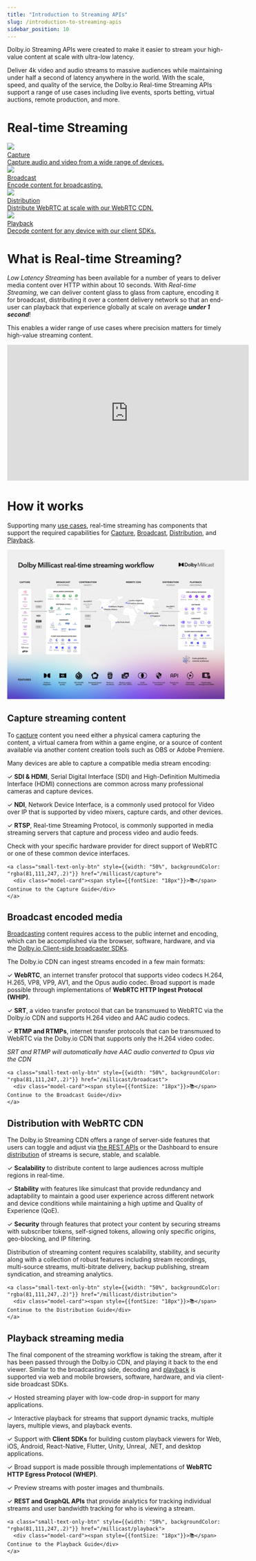 ```yaml
---
title: "Introduction to Streaming APIs"
slug: /introduction-to-streaming-apis
sidebar_position: 10
---
```

Dolby.io Streaming APIs were created to make it easier to stream your high-value content at scale with ultra-low latency.

Deliver 4k video and audio streams to massive audiences while maintaining under half a second of latency anywhere in the world. With the scale, speed, and quality of the service, the Dolby.io Real-time Streaming APIs support a range of use cases including live events, sports betting, virtual auctions, remote production, and more.

# Real-time Streaming

<div class="dolbyio-cards-container-4">
    
  <a class="dolbyio-card" href="/streaming-apis/docs/capture">
    <div class="dolbyio-card-image">
      <img width="40px" class="dolbyio-card-svg-icon" src="https://dolby.io/wp-content/uploads/2021/08/dolbyio-icon-hd-video-dark-bg.svg"/>
    </div>
    <div class="dolbyio-card-header">Capture</div>
    <div class="dolbyio-card-description">
      Capture audio and video from a wide range of devices.
    </div>
  </a>
  
  <a class="dolbyio-card" href="/streaming-apis/docs/broadcast">
    <div class="dolbyio-card-image">
      <img width="40px" class="dolbyio-card-svg-icon" src="https://dolby.io/wp-content/uploads/2021/08/dolbyio-icon-live-streaming-dark-bg.svg"/>
    </div>
    <div class="dolbyio-card-header">Broadcast</div>
    <div class="dolbyio-card-description">
    	Encode content for broadcasting.
    </div>
  </a>

  
   <a class="dolbyio-card" href="/streaming-apis/docs/distribution">
    <div class="dolbyio-card-image">
      <img width="40px" class="dolbyio-card-svg-icon" src="https://dolby.io/wp-content/uploads/2021/08/dolbyio-icon-spatial-dark-bg.svg"/>
    </div>
    <div class="dolbyio-card-header">Distribution</div>
    <div class="dolbyio-card-description">
      Distribute WebRTC at scale with our WebRTC CDN.
    </div>
  </a>
  
  <a class="dolbyio-card" href="/streaming-apis/docs/playback">
    <div class="dolbyio-card-image">
      <img width="40px" class="dolbyio-card-svg-icon" src="https://dolby.io/wp-content/uploads/2022/09/DLB_IO_Icon_FeatBen_Simulcast_rgb_DRK.svg"/>
    </div>
    <div class="dolbyio-card-header">Playback</div>
    <div class="dolbyio-card-description">
      Decode content for any device with our client SDKs.
    </div>
  </a>
  
  
  
</div>

# What is Real-time Streaming?

_Low Latency Streaming_ has been available for a number of years to deliver media content over HTTP within about 10 seconds. With _Real-time Streaming_, we can deliver content glass to glass from capture, encoding it for broadcast, distributing it over a content delivery network so that an end-user can playback that experience globally at scale on average _**under 1 second**_!

This enables a wider range of use cases where precision matters for timely high-value streaming content.

<iframe width="560" height="315" src="https://www.youtube.com/embed/rxjlxHNMmdg" title="YouTube video player" frameborder="0" allow="accelerometer; autoplay; clipboard-write; encrypted-media; gyroscope; picture-in-picture; web-share" allowfullscreen></iframe>


# How it works

Supporting many <a href="https://dolby.io/solutions/" target="_blank">use cases</a>, real-time streaming has components that support the required capabilities for [Capture](/millicast/capture/index.md), [Broadcast](/millicast/broadcast/index.mdx), [Distribution](/millicast/distribution/index.md), and [Playback](/millicast/playback/index.md).


![](./assets/img/cf4a8a2a1d8d4b126bd99fd41dd5708b3feefc91c3a0dd364775d9af-dolby-millicast-real-time-streaming-workflow.png)



## Capture streaming content

To [capture](/millicast/broadcast/index.mdx) content you need either a physical camera capturing the content, a virtual camera from within a game engine, or a source of content available via another content creation tools such as OBS or Adobe Premiere. 

Many devices are able to capture a compatible media stream encoding:

<div style={{marginLeft: "20px"}}>

✓ **SDI & HDMI**, Serial Digital Interface (SDI) and High-Definition Multimedia Interface (HDMI) connections are common across many professional cameras and capture devices.

✓ **NDI**, Network Device Interface, is a commonly used protocol for Video over IP that is supported by video mixers, capture cards, and other devices.

✓ **RTSP**, Real-time Streaming Protocol, is commonly supported in media streaming servers that capture and process video and audio feeds.

</div>

Check with your specific hardware provider for direct support of WebRTC or one of these common device interfaces.

<div>
  <div class="small-text-only-btn-container">
      
    <a class="small-text-only-btn" style={{width: "50%", backgroundColor: "rgba(81,111,247,.2)"}} href="/millicast/capture">
      <div class="model-card"><span style={{fontSize: "18px"}}>📚</span> Continue to the Capture Guide</div>
    </a>
      
  </div>
</div>


## Broadcast encoded media

[Broadcasting](/millicast/broadcast/index.mdx) content requires access to the public internet and encoding, which can be accomplished via the browser, software, hardware, and via the [Dolby.io Client-side broadcaster SDKs](/millicast/client-sdks). 

The Dolby.io CDN can ingest streams encoded in a few main formats: 

<div style={{marginLeft: "20px"}}>

✓ **WebRTC**, an internet transfer protocol that supports video codecs H.264, H.265, VP8, VP9, AV1, and the Opus audio codec. Broad support is made possible through implementations of **WebRTC HTTP Ingest Protocol (WHIP)**.

✓ **SRT**, a video transfer protocol that can be transmuxed to WebRTC via the Dolby.io CDN and supports H.264 video and AAC audio codecs.

✓ **RTMP and RTMPs**, internet transfer protocols that can be transmuxed to WebRTC via the Dolby.io CDN that supports only the H.264 video codec. 

</div>

_SRT and RTMP will automatically have AAC audio converted to Opus via the CDN_

<div>
  <div class="small-text-only-btn-container">
      
    <a class="small-text-only-btn" style={{width: "50%", backgroundColor: "rgba(81,111,247,.2)"}} href="/millicast/broadcast">
      <div class="model-card"><span style={{fontSize: "18px"}}>📚</span> Continue to the Broadcast Guide</div>
    </a>
      
  </div>
</div>



## Distribution with WebRTC CDN

The Dolby.io Streaming CDN offers a range of server-side features that users can toggle and adjust via [the REST APIs](/millicast/getting-started/basic-api-tutorial.md) or the Dashboard to ensure [distribution](/millicast/distribution/index.md) of streams is secure, stable, and scalable. 

<div style={{marginLeft: "20px"}}>

✓ **Scalability** to distribute content to large audiences across multiple regions in real-time.

✓ **Stability** with features like simulcast that provide redundancy and adaptability to maintain a good user experience across different network and device conditions while maintaining a high uptime and Quality of Experience (QoE).

✓ **Security** through features that protect your content by securing streams with subscriber tokens, self-signed tokens, allowing only specific origins, geo-blocking, and IP filtering.

</div>

Distribution of streaming content requires scalability, stability, and security along with a collection of robust features including stream recordings, multi-source streams, multi-bitrate delivery, backup publishing, stream syndication, and streaming analytics.

<div>
  <div class="small-text-only-btn-container">
      
    <a class="small-text-only-btn" style={{width: "50%", backgroundColor: "rgba(81,111,247,.2)"}} href="/millicast/distribution">
      <div class="model-card"><span style={{fontSize: "18px"}}>📚</span> Continue to the Distribution Guide</div>
    </a>
      
  </div>
</div>

## Playback streaming media

The final component of the streaming workflow is taking the stream, after it has been passed through the Dolby.io CDN, and playing it back to the end viewer. Similar to the broadcasting side, decoding and [playback](/millicast/playback/index.md) is supported via web and mobile browsers, software, hardware, and via client-side broadcast SDKs.

<div style={{marginLeft: "20px"}}>

✓ Hosted streaming player with low-code drop-in support for many applications.

✓ Interactive playback for streams that support dynamic tracks, multiple layers, multiple views, and playback events.

✓ Support with **Client SDKs** for building custom playback viewers for Web, iOS, Android, React-Native, Flutter, Unity, Unreal, .NET, and desktop applications.

✓ Broad support is made possible through implementations of **WebRTC HTTP Egress Protocol (WHEP)**.

✓ Preview streams with poster images and thumbnails.

✓ **REST and GraphQL APIs** that provide analytics for tracking individual streams and user bandwidth tracking for who is viewing a stream.

</div>

<div>
  <div class="small-text-only-btn-container">
      
    <a class="small-text-only-btn" style={{width: "50%", backgroundColor: "rgba(81,111,247,.2)"}} href="/millicast/playback">
      <div class="model-card"><span style={{fontSize: "18px"}}>📚</span> Continue to the Playback Guide</div>
    </a>
      
  </div>
</div>

